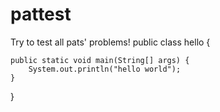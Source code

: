 # pattest
Try to test all pats' problems!
public class hello {

	public static void main(String[] args) {
		System.out.println("hello world");
	}

}
 

